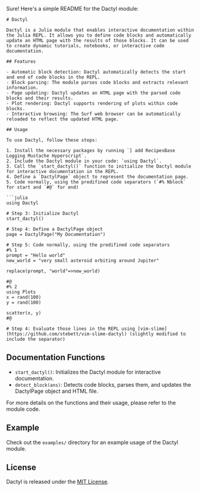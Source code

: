 Sure! Here's a simple README for the Dactyl module:

```
# Dactyl

Dactyl is a Julia module that enables interactive documentation within the Julia REPL. It allows you to define code blocks and automatically update an HTML page with the results of those blocks. It can be used to create dynamic tutorials, notebooks, or interactive code documentation.

## Features

- Automatic block detection: Dactyl automatically detects the start and end of code blocks in the REPL.
- Block parsing: The module parses code blocks and extracts relevant information.
- Page updating: Dactyl updates an HTML page with the parsed code blocks and their results.
- Plot rendering: Dactyl supports rendering of plots within code blocks.
- Interactive browsing: The Surf web browser can be automatically reloaded to reflect the updated HTML page.

## Usage

To use Dactyl, follow these steps:

1. Install the necessary packages by running `] add RecipesBase Logging Mustache Hyperscript`.
2. Include the Dactyl module in your code: `using Dactyl`.
3. Call the `start_dactyl()` function to initialize the Dactyl module for interactive documentation in the REPL.
4. Define a `DactylPage` object to represent the documentation page.
5. Code normally, using the predifined code separators (`#% Nblock` for start and `#@` for end)

```julia
using Dactyl

# Step 3: Initialize Dactyl
start_dactyl()

# Step 4: Define a DactylPage object
page = DactylPage("My Documentation")

# Step 5: Code normally, using the predifined code separators 
#% 1
prompt = "Hello world"
new_world = "very small asteroid orbiting around Jupiter"

replace(prompt, "world"=>new_world)

#@
#% 2
using Plots
x = rand(100)
y = rand(100)

scatter(x, y)
#@

# Step 4: Evaluate those lines in the REPL using [vim-slime](https://github.com/stebett/vim-slime-dactyl) (slightly modified to include the separator)

```

## Documentation Functions

- `start_dactyl()`: Initializes the Dactyl module for interactive documentation.
- `detect_block(ans)`: Detects code blocks, parses them, and updates the DactylPage object and HTML file.

For more details on the functions and their usage, please refer to the module code.

## Example

Check out the `examples/` directory for an example usage of the Dactyl module.

## License

Dactyl is released under the [MIT License](LICENSE).

```

